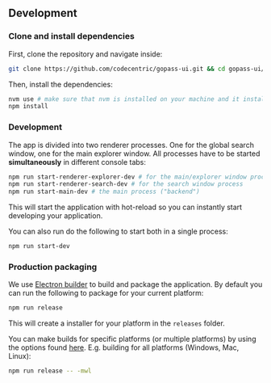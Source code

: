 ## Development

### Clone and install dependencies

First, clone the repository and navigate inside:

```bash
git clone https://github.com/codecentric/gopass-ui.git && cd gopass-ui/
```

Then, install the dependencies:

```bash
nvm use # make sure that nvm is installed on your machine and it installs the requested Node version
npm install
```

### Development

The app is divided into two renderer processes. One for the global search window, one for the main explorer window.
All processes have to be started **simultaneously** in different console tabs:

```bash
npm run start-renderer-explorer-dev # for the main/explorer window process
npm run start-renderer-search-dev # for the search window process
npm run start-main-dev # the main process ("backend")
```

This will start the application with hot-reload so you can instantly start developing your application.

You can also run do the following to start both in a single process:

```bash
npm run start-dev
```

### Production packaging

We use [Electron builder](https://www.electron.build/) to build and package the application. By default you can run the following to package for your current platform:

```bash
npm run release
```

This will create a installer for your platform in the `releases` folder.

You can make builds for specific platforms (or multiple platforms) by using the options found [here](https://www.electron.build/cli). E.g. building for all platforms (Windows, Mac, Linux):

```bash
npm run release -- -mwl
```
